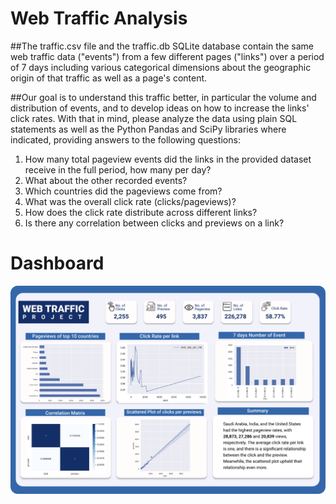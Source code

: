 # Web Traffic Analysis


##The traffic.csv file and the traffic.db SQLite database contain the same web traffic data ("events") from a few different pages ("links") over a period of 7 days including various categorical dimensions about the geographic origin of that traffic as well as a page's content.

##Our goal is to understand this traffic better, in particular the volume and distribution of events, and to develop ideas on how to increase the links' click rates. With that in mind, please analyze the data using plain SQL statements as well as the Python Pandas and SciPy libraries where indicated, providing answers to the following questions:

1.  How many total pageview events did the links in the provided dataset receive in the full period, how many per day?
2.  What about the other recorded events?
3.  Which countries did the pageviews come from?
4.  What was the overall click rate (clicks/pageviews)?
5. How does the click rate distribute across different links?
6. Is there any correlation between clicks and previews on a link? 


# Dashboard

![Web Traffic Dashboard](https://github.com/apehkenneth/web-traffic-analysis/blob/main/WEB%20TRAFFIC%20PROJECT%20DASHBOARD.png)
